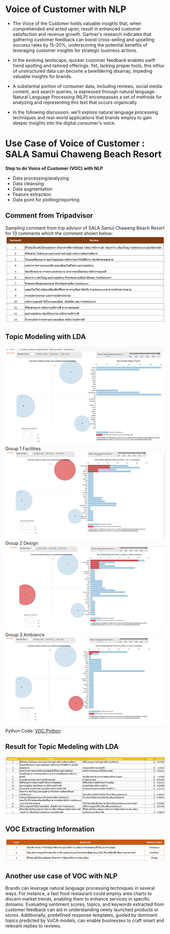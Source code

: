 # Voice of Customer with NLP 
- The Voice of the Customer holds valuable insights that, when comprehended and acted upon, result in enhanced customer satisfaction and revenue growth. Gartner's research indicates that gathering customer feedback can boost cross-selling and upselling success rates by 15-20%, underscoring the potential benefits of leveraging customer insights for strategic business actions.

- In the evolving landscape, quicker customer feedback enables swift trend spotting and tailored offerings. Yet, lacking proper tools, this influx of unstructured data can become a bewildering disarray, impeding valuable insights for brands.
  
- A substantial portion of consumer data, including reviews, social media content, and search queries, is expressed through natural language. Natural Language Processing (NLP) encompasses a set of methods for analyzing and representing this text that occurs organically.
  
- In the following discussion, we'll explore natural language processing techniques and real-world applications that brands employ to gain deeper insights into the digital consumer's voice.

# Use Case of Voice of Customer : SALA Samui Chaweng Beach Resort     
**Step to do Voice of Customer (VOC) with NLP**    
- Data processing/analyzing
- Data cleansing
- Data augmentation
- Feature extraction.
- Data point for plotting/reporting
## Comment from Tripadvisor     
Sampling comment from trip advisor of SALA Samui Chaweng Beach Resort for 13 comments which the comment shown below:    
![CDP Flow](https://github.com/Pinnun/MADT8101-Seminar-in-Advanced-Analytic/blob/58ad84a6a6c8d6d30c00789ccad5d473a29b89b4/6%20VOC/Raw%20Data/TripadvirsorReview1.png)
## Topic Modeling with LDA     
![CDP Flow](https://github.com/Pinnun/MADT8101-Seminar-in-Advanced-Analytic/blob/58ad84a6a6c8d6d30c00789ccad5d473a29b89b4/6%20VOC/Raw%20Data/PCA%20Result.png
)
Group 1 Facilities
![CDP Flow](https://github.com/Pinnun/MADT8101-Seminar-in-Advanced-Analytic/blob/58ad84a6a6c8d6d30c00789ccad5d473a29b89b4/6%20VOC/Raw%20Data/Group1.png)
Group 2 Design
![CDP Flow](https://github.com/Pinnun/MADT8101-Seminar-in-Advanced-Analytic/blob/58ad84a6a6c8d6d30c00789ccad5d473a29b89b4/6%20VOC/Raw%20Data/Group2.png
)
Group 3 Ambiance
![CDP Flow](https://github.com/Pinnun/MADT8101-Seminar-in-Advanced-Analytic/blob/58ad84a6a6c8d6d30c00789ccad5d473a29b89b4/6%20VOC/Raw%20Data/Group3.png)
Python Code:
[VOC Python](https://github.com/Pinnun/MADT8101-Seminar-in-Advanced-Analytic/blob/d3d9c55dc701d63abdc7d9a5ab8e2d0efd47f741/6%20VOC/Raw%20Data/Python/Sala%20Samui.ipynb)
## Result for Topic Medeling with LDA     
![CDP Flow](https://github.com/Pinnun/MADT8101-Seminar-in-Advanced-Analytic/blob/58ad84a6a6c8d6d30c00789ccad5d473a29b89b4/6%20VOC/Raw%20Data/Result1.png)
##  VOC Extracting Information     
![CDP Flow](https://github.com/Pinnun/MADT8101-Seminar-in-Advanced-Analytic/blob/58ad84a6a6c8d6d30c00789ccad5d473a29b89b4/6%20VOC/Raw%20Data/Extracting%20Information.png)
## Another use case of VOC with NLP
Brands can leverage natural language processing techniques in several ways. For instance, a fast food restaurant could employ area charts to discern market trends, enabling them to enhance services in specific domains. Evaluating sentiment scores, topics, and keywords extracted from customer feedback can aid in understanding newly launched products or stores. Additionally, predefined response templates, guided by dominant topics predicted by VoCA models, can enable businesses to craft smart and relevant replies to reviews.
